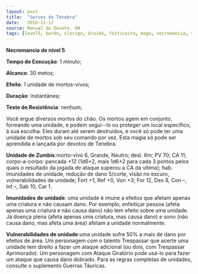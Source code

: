 ```yaml
---
layout: post
title:  "Servos de Tenebra"
date:   2016-11-17
source: Manual do Devoto. 90
tags: [level5, bardo, clerigo, druida, feiticeiro, mago, necromancia, tenebra]
---
```


**Necromancia de nível 5**

**Tempo de Execução**: 1 minuto;

**Alcance**: 30 metos;

**Efeito**: 1 unidade de mortos-vivos;

**Duração**: instantânea;

**Teste de Resistência**: nenhum;

Você ergue diversos mortos do 
chão. Os mortos agem em conjunto, 
formando uma unidade, e podem segui--lo ou proteger um local específico, à sua 
escolha. Eles duram até serem destruídos, e você só pode ter uma unidade de 
mortos sob seu comando por vez. Esta 
magia só pode ser aprendida e lançada 
por devotos de Tenebra.

__Unidade de Zumbis__:morto-vivo 
6, Grande, Neutro; desl. 6m; PV 70; 
CA 11; corpo-a-corpo: pancada +12 
(1d6+2, mais 1d6+2 para cada 3 pontos 
pelos quais o resultado da jogada de 
ataque superou a CA da vítima); hab. 
imunidades de unidade, redução de 
dano 5/corte, visão no escuro, vulnerabilidades de unidade; Fort +1, Ref +0, 
Von +3; For 12, Des 8, Con –, Int –, 
Sab 10, Car 1.

__Imunidades de unidade__: uma unidade é imune a efeitos que afetam apenas 
uma criatura e não causam dano. Por 
exemplo, enfeitiçar pessoa (afeta apenas 
uma criatura e não causa dano) não 
tem efeito sobre uma unidade. Já doença 
plena (afeta apenas uma criatura, mas 
causa dano) e sono  (não causa dano, 
mas afeta uma área) afetam a unidade 
normalmente.

__Vulnerabilidades de unidade__:uma 
unidade sofre 50% a mais de dano por 
efeitos de área. Um personagem com 
o talento Trespassar que acerte uma 
unidade tem direito a fazer um ataque 
adicional (ou dois, com Trespassar Aprimorado). Um personagem com Ataque 
Giratório pode usá-lo para fazer um 
ataque que causa dano dobrado.
Para as regras completas de unidades, consulte o suplemento Guerras 
Táuricas.